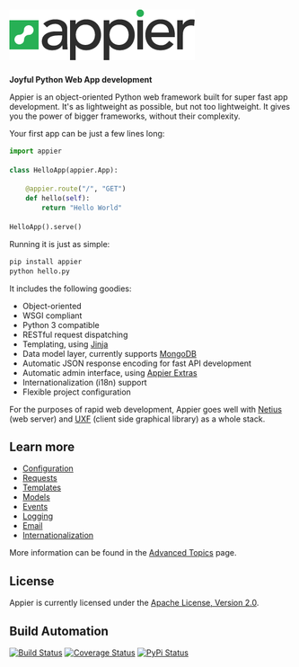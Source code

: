 # [![Appier Framework](res/logo.png)](http://appier.hive.pt)

**Joyful Python Web App development**

Appier is an object-oriented Python web framework built for super fast app development.
It's as lightweight as possible, but not too lightweight.
It gives you the power of bigger frameworks, without their complexity.

Your first app can be just a few lines long:

```python
import appier

class HelloApp(appier.App):

    @appier.route("/", "GET")
    def hello(self): 
        return "Hello World"

HelloApp().serve()
```

Running it is just as simple:

```bash
pip install appier
python hello.py
```

It includes the following goodies:

* Object-oriented
* WSGI compliant
* Python 3 compatible
* RESTful request dispatching
* Templating, using [Jinja](http://jinja.pocoo.org/)
* Data model layer, currently supports [MongoDB](http://www.mongodb.org/)
* Automatic JSON response encoding for fast API development
* Automatic admin interface, using [Appier Extras](http://appier_extras.hive.pt)
* Internationalization (i18n) support
* Flexible project configuration

For the purposes of rapid web development, Appier goes well with [Netius](http://netius.hive.pt) 
(web server) and [UXF](http://uxf.hive.pt) (client side graphical library) as a whole stack.

## Learn more

* [Configuration](doc/configuration.md)
* [Requests](doc/requests.md)
* [Templates](doc/templates.md)
* [Models](doc/models.md)
* [Events](doc/events.md)
* [Logging](doc/logging.md)
* [Email](doc/email.md)
* [Internationalization](doc/i18n.md)

More information can be found in the [Advanced Topics](doc/advanced.md) page.

## License

Appier is currently licensed under the [Apache License, Version 2.0](http://www.apache.org/licenses/).

## Build Automation

[![Build Status](https://travis-ci.org/hivesolutions/appier.png?branch=master)](https://travis-ci.org/hivesolutions/appier)
[![Coverage Status](https://coveralls.io/repos/hivesolutions/appier/badge.png?branch=master)](https://coveralls.io/r/hivesolutions/appier?branch=master)
[![PyPi Status](https://pypip.in/v/appier/badge.png)](https://pypi.python.org/pypi/appier)
